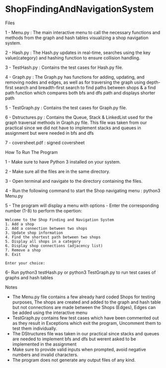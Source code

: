 # ShopFindingAndNavigationSystem
Files

1 - Menu.py : The main interactive menu to call the necessary functions and methods from the graph and hash tables visualizing a shop navigation system.

2 - Hash.py : The Hash.py updates in real-time, searches using the key value(category) and hashing function to ensure collision handling.

3 - TestHash.py : Contains the test cases for Hash.py file.

4 - Graph.py : The Graph.py  has functions for adding, updating, and removing nodes and edges, as well as for traversing the graph using depth-first search and breadth-first search to find paths between shops & a find path function which compares both bfs and dfs path and displays shorter path

5 - TestGraph.py : Contains the test cases for Graph.py file.

6 - Dstructures.py : Contains the Queue, Stack & LinkedList used for the graph traversal methods in Graph.py file. This file was taken from our practical since we did not have to implement stacks and queues in assignment but were needed in bfs and dfs

7 - coversheet.pdf : signed coversheet


How To Run The Program

1 - Make sure to have Python 3 installed on your system.

2 - Make sure all the files are in the same directory.

3 - Open terminal and navigate to the directory containing the files.

4 - Run the following command to start the Shop navigating menu : python3 Menu.py

5 - The program will display a menu with options - Enter the corresponding number (1-8) to perform the opertion:

	Welcome to the Shop Finding and Navigation System
	1. Add a shop
	2. Add a connection between two shops
	3. Update shop information
	4. Find the shortest path between two shops
	5. Display all shops in a category
	6. Display shop connections (adjacency list)
	7. Remove a shop
	8. Exit

	Enter your choice: 

6- Run python3 testHash.py or python3 TestGraph.py to run test cases of graphs and hash tables

Notes 
- The Menu.py file contains a few already hard coded Shops for testing purposes, The shops are created and added to the graph and hash table but not connections are made between the Shops (Edges), Edges can be added using the interactive menu
- TestGraph.py contains few test cases which have been commented out as they result in Exceptions which exit the program, Uncomment them to test them individually.
- The DStructures file was taken in our practical since stacks and queues are needed to implement bfs and dfs but werent asked to be implemented in the assignment
- Make sure to provide valid inputs when prompted, avoid negative numbers and invalid characters.
- The program does not generate any output files of any kind.

